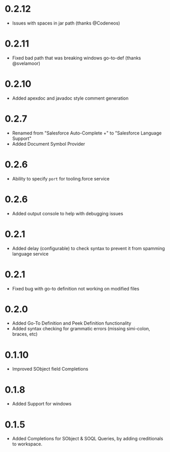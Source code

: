# 0.2.12

* Issues with spaces in jar path (thanks @Codeneos)

# 0.2.11

* Fixed bad path that was breaking windows go-to-def (thanks @svelamoor)

# 0.2.10

* Added apexdoc and javadoc style comment generation

# 0.2.7

* Renamed from "Salesforce Auto-Complete +" to "Salesforce Language Support"
* Added Document Symbol Provider

# 0.2.6

* Ability to specify `port` for tooling.force service

# 0.2.6

* Added output console to help with debugging issues

# 0.2.1

* Added delay (configurable) to check syntax to prevent it from spamming language service

# 0.2.1

* Fixed bug with go-to definition not working on modified files

# 0.2.0

* Added Go-To Definition and Peek Definition functionality
* Added syntax checking for grammatic errors (missing simi-colon, braces, etc)

# 0.1.10

* Improved SObject field Completions

# 0.1.8

* Added Support for windows

# 0.1.5

* Added Completions for SObject & SOQL Queries, by adding creditionals to workspace.